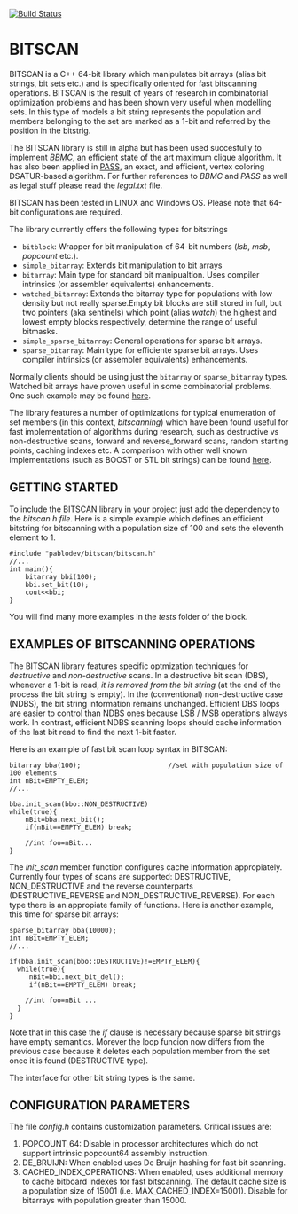 [![Build Status](https://webapi.biicode.com/v1/badges/pablodev/pablodev/bitscan/master)](https://www.biicode.com/pablodev/bitscan) 


BITSCAN
===================
BITSCAN is a C++ 64-bit library which manipulates bit arrays (alias bit strings, bit sets etc.) and is specifically oriented for fast bitscanning operations. BITSCAN is the result of years of research in combinatorial optimization problems and has been shown very useful when modelling sets. In this type of models a bit string represents the population and members belonging to the set are marked as a 1-bit and referred by the position in the bitstrig.

The BITSCAN library is still in alpha but has been used succesfully to implement *[BBMC](https://www.researchgate.net/publication/220472408_An_exact_bit-parallel_algorithm_for_the_maximum_clique_problem?ev=prf_pub "Exact maximum clique algorithm")*, an efficient state of the art maximum clique algorithm. It has also been applied in [PASS](http://phdtree.org/pdf/34678243-a-new-dsatur-based-algorithm-for-exact-vertex-coloring/), an exact, and efficient, vertex coloring DSATUR-based algorithm.  For further references to *BBMC* and *PASS* as well as legal stuff please read the *legal.txt* file. 

BITSCAN has been tested in LINUX and Windows OS. Please note that 64-bit configurations are required. 

The library currently offers the following types for bitstrings

- `bitblock`: Wrapper for bit manipulation of 64-bit numbers (*lsb*, *msb*, *popcount* etc.).
- `simple_bitarray`: Extends bit manipulation to bit arrays
- `bitarray`: Main type for standard bit manipualtion. Uses compiler intrinsics (or assembler equivalents) enhancements.
- `watched_bitarray`: Extends the bitarray type for populations with low density but not really sparse.Empty bit blocks are still stored in full, but two pointers (aka sentinels) which point (alias *watch*) the highest and lowest empty blocks respectively, determine the range of useful bitmasks.
- `simple_sparse_bitarray`: General operations for sparse bit arrays.
- `sparse_bitarray`: Main type for efficiente sparse bit arrays.  Uses compiler intrinsics (or assembler equivalents) enhancements.

Normally clients should be using just the `bitarray` or `sparse_bitarray` types. Watched bit arrays have proven useful in some combinatorial problems. One such example may be found [here](http://download.springer.com/static/pdf/797/chp%253A10.1007%252F978-3-319-09584-4_12.pdf?auth66=1411550130_ba322f209d8b171722fa67741d3f77e9&ext=.pdf "watched bit arrays"). 

The library features a number of optimizations for typical enumeration of set members (in this context, *bitscanning*) which have been found useful for fast implementation of algorithms during research, such as  destructive vs non-destructive scans, forward and reverse_forward scans, random starting points, caching indexes etc. A comparison with other well known implementations (such as BOOST or STL bit strings) can be found [here](http://blog.biicode.com/bitscan-efficiency-at-glance/ "BITSCAN efficiency at a glance ").

GETTING STARTED
-------------------------------
To include the BITSCAN library in your project just add the dependency to the *bitscan.h file*. Here is a simple example which defines an efficient bitstring for bitscanning with a population size of 100 and sets the eleventh element to 1. 

    #include "pablodev/bitscan/bitscan.h"
	//...
    int main(){
    	bitarray bbi(100);
		bbi.set_bit(10);
		cout<<bbi;
    }
 You will find many more examples in the *tests* folder of the block.  

EXAMPLES OF BITSCANNING OPERATIONS
-------------------------------

The BITSCAN library features specific optmization techniques for *destructive* and *non-destructive* scans. In a destructive bit scan (DBS), whenever a 1-bit is read, *it is removed from the bit string* (at the end of the process the bit string is empty). In the (conventional) non-destructive case (NDBS), the bit string information remains unchanged. 
Efficient DBS loops are easier to control than NDBS ones because LSB / MSB operations always work. In contrast, efficient NDBS scanning loops should cache information of the last bit read to find the next 1-bit faster.


Here is an example of fast bit scan loop syntax in BITSCAN:

    bitarray bba(100);						//set with population size of 100 elements
	int nBit=EMPTY_ELEM;
	//...

    bba.init_scan(bbo::NON_DESTRUCTIVE)
	while(true){
		nBit=bba.next_bit();
		if(nBit==EMPTY_ELEM) break;

		//int foo=nBit...
	}

The *init_scan* member function configures cache information appropiately. Currently four types of scans are supported: DESTRUCTIVE, NON\_DESTRUCTIVE and the reverse counterparts (DESTRUCTIVE\_REVERSE and NON\_DESTRUCTIVE\_REVERSE). For each type there is an appropiate family of functions. Here is another example, this time for sparse bit arrays:


    sparse_bitarray bba(10000);
	int nBit=EMPTY_ELEM;
	//...

    if(bba.init_scan(bbo::DESTRUCTIVE)!=EMPTY_ELEM){
	  while(true){
		 nBit=bbi.next_bit_del();
		 if(nBit==EMPTY_ELEM) break;
		 
		//int foo=nBit ...
	  }
	}

Note that in this case the *if* clause is necessary because sparse bit strings have empty semantics. Morever the loop funcion now differs from the previous case because it deletes each population member from the set once it is found (DESTRUCTIVE type).

The interface for other bit string types is the same.


CONFIGURATION PARAMETERS
-------------------------

The file *config.h* contains customization parameters. Critical issues are:


1. POPCOUNT_64: Disable in processor architectures which do not support intrinsic popcount64 assembly instruction. 
2. DE\_BRUIJN: When enabled uses De Bruijn hashing for fast bit scanning.
3. CACHED\_INDEX\_OPERATIONS: When enabled, uses additional memory to cache bitboard indexes for fast bitscanning.  The default cache size is a population size of 15001 (i.e. MAX\_CACHED\_INDEX=15001). Disable for bitarrays with population greater than 15000.